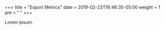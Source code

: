 +++
title = "Export Metrics"
date = 2019-02-23T16:46:35-05:00
weight = 1
pre = "<b> </b>"
+++



Lorem Ipsum.
